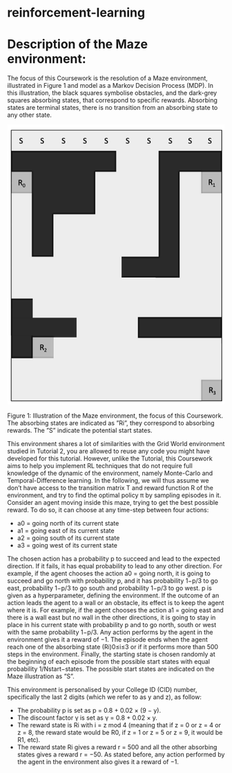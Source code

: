 # reinforcement-learning

# Description of the Maze environment:

The focus of this Coursework is the resolution of a Maze environment, illustrated in Figure 1 and model as a Markov Decision Process (MDP). In this illustration, the
black squares symbolise obstacles, and the dark-grey squares absorbing states, that correspond to specific rewards. Absorbing states are terminal states, there is no 
transition from an absorbing state to any other state.

![Figure 1](https://github.com/gaia2510/reinforcement-learning/blob/main/maze%20cw%20fig.PNG)

Figure 1: Illustration of the Maze environment, the focus of this Coursework. The absorbing states are indicated as ”Ri”, they correspond to absorbing rewards. The 
”S” indicate the potential start states.

This environment shares a lot of similarities with the Grid World environment studied in Tutorial 2, you are allowed to reuse any code you might have developed for 
this tutorial. However, unlike the Tutorial, this Coursework aims to help you implement RL techniques that do not require full knowledge of the dynamic of the 
environment, namely Monte-Carlo and Temporal-Difference learning. In the following, we will thus assume we don’t have access to the transition matrix T and reward
function R of the environment, and try to find the optimal policy π by sampling episodes in it. Consider an agent moving inside this maze, trying to get the best possible reward. To do so, it can
choose at any time-step between four actions:

- a0 = going north of its current state
- a1 = going east of its current state
- a2 = going south of its current state
- a3 = going west of its current state

The chosen action has a probability p to succeed and lead to the expected direction. If it fails, it has equal probability to lead to any other direction. For 
example, if the agent chooses the action a0 = going north, it is going to succeed and go north with probability p, and it has probability 1−p/3 to go east, probability
1−p/3 to go south and probability 1−p/3 to go west. p is given as a hyperparameter, defining the environment. If the outcome of an action leads the agent to a wall or
an obstacle, its effect is to keep the agent where it is. For example, if the agent chooses the action a1 = going east and there is a wall east but no wall in the 
other directions, it is going to stay in place in his current state with probability p and to go north, south or west with the same probability 1−p/3. Any action 
performs by the agent in the environment gives it a reward of −1. The episode ends when the agent reach one of the absorbing state (Ri)0≤i≤3 or if it performs more
than 500 steps in the environment. Finally, the starting state is chosen randomly at the beginning of each episode from the possible start states with equal 
probability 1/Nstart−states. The possible start states are indicated on the Maze illustration as ”S”.

This environment is personalised by your College ID (CID) number, specifically the last 2 digits (which we refer to as y and z), as follow:

- The probability p is set as p = 0.8 + 0.02 × (9 − y).
- The discount factor γ is set as γ = 0.8 + 0.02 × y.
- The reward state is Ri with i = z mod 4 (meaning that if z = 0 or z = 4 or z = 8, the reward state would be R0, if z = 1 or z = 5 or z = 9, it would be R1, etc).
- The reward state Ri gives a reward r = 500 and all the other absorbing states gives a reward r = −50. As stated before, any action performed by the agent in the 
environment also gives it a reward of −1.
